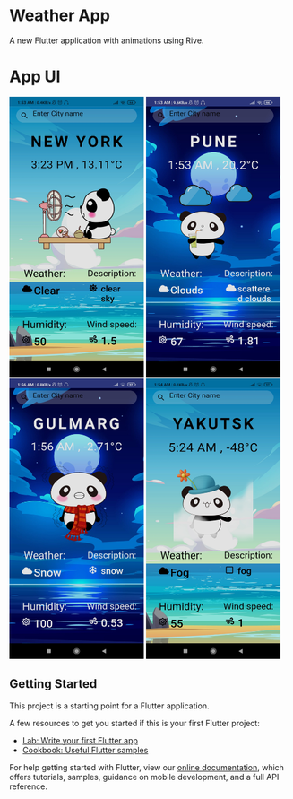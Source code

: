 # Weather App

A new Flutter application with animations using Rive.

# App UI
<img src="outputImages/op3.jpg" width="240" height="500">    <img src="outputImages/op4.jpg" width="240" height="500">   
<img src="outputImages/op1.jpg" width="240" height="500">    <img src="outputImages/op2.jpg" width="240" height="500">


## Getting Started

This project is a starting point for a Flutter application.

A few resources to get you started if this is your first Flutter project:

- [Lab: Write your first Flutter app](https://flutter.dev/docs/get-started/codelab)
- [Cookbook: Useful Flutter samples](https://flutter.dev/docs/cookbook)

For help getting started with Flutter, view our
[online documentation](https://flutter.dev/docs), which offers tutorials,
samples, guidance on mobile development, and a full API reference.
